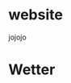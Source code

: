 # website
jojojo

<h1> Wetter </h1>

<p id="weather_text"></p>

<script>
  console.log("Hello world");
  
  var weather_p = document.getElementById("weather_text");
  
  var weather_data;
  
  function getWether(API_data){  
    var t = "Wetter in " + API_data.name + " : " + API_data.weather[0].description;
    console.log(t);
    weather_p.innerHTML =  t;
  }
  
  function fetchWeather(my_lat , my_lon){
      
    var lat = 51.48184;
  
    var lon = 7.216236;
  
    if( typeof my_lat !== "undefined") { lat = my_lat; }
  
    if( typeof my_lon !== "undefined") { lon = my_lon; }
  
    var fetch_url = 'https://api.openweathermap.org/data/2.5/weather?lat=' + lat + '6&lon=' + lon + '&appid=d1ffef114ff90bd71199fb1b8d279642';
  
    console.log(fetch_url);
    
    fetch(fetch_url)
    .then(response => {
      return response.json();
    })
    .then(users => {
      console.log(Wetter);
      console.log(users);
      weather_data = users;
      getWether(users);
    });
  }
  
  fetchWeather();
  
  function fetchLocation(){
    fetch('https://api.openweathermap.org/geo/1.0/direct?q=Bochum&limit=5&appid=d1ffef114ff90bd71199fb1b8d279642')
    .then(response => {
      return response.json();
    })
    .then(users => {
      console.log(Location);
      console.log(users);
    });
  }
  
  fetchLocation();
  
  console.log("pass");
  
</script>
